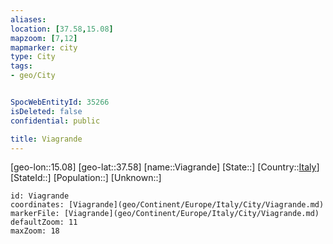 ```yaml
---
aliases: 
location: [37.58,15.08]
mapzoom: [7,12] 
mapmarker: city 
type: City
tags:
- geo/City


SpocWebEntityId: 35266
isDeleted: false
confidential: public

title: Viagrande
---
```

[geo-lon::15.08]
[geo-lat::37.58]
[name::Viagrande]
[State::]
[Country::[Italy](geo/Continent/Europe/Italy.md)]
[StateId::]
[Population::]
[Unknown::]


```leaflet
id: Viagrande
coordinates: [Viagrande](geo/Continent/Europe/Italy/City/Viagrande.md)
markerFile: [Viagrande](geo/Continent/Europe/Italy/City/Viagrande.md)
defaultZoom: 11 
maxZoom: 18
```


